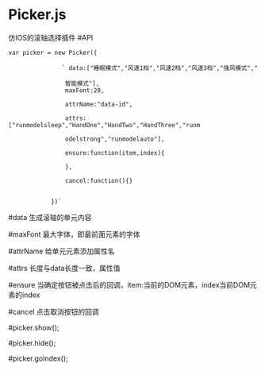 ﻿# Picker.js
仿IOS的滚轴选择插件
#API

  
  `var picker = new Picker({  `

                   ` data:["睡眠模式","风速1档","风速2档","风速3档","强风模式","  
                    
                    智能模式"],  
                    maxFont:20,  
                    
                    attrName:"data-id",  
                    
                    attrs:["runmodelsleep","HandOne","HandTwo","HandThree","runm  
                    
                    odelstrong","runmodelauto"],  
                    
                    ensure:function(item,index){  
                    
                    },  
                    
                    cancel:function(){}  
                    
                    
                })`
#data
生成滚轴的单元内容

#maxFont
最大字体，即最前面元素的字体

#attrName
给单元元素添加属性名

#attrs
长度与data长度一致，属性值

#ensure
当确定按钮被点击后的回调，item:当前的DOM元素，index当前DOM元素的index

#cancel
点击取消按钮的回调

#picker.show();

#picker.hide();

#picker.goIndex();
